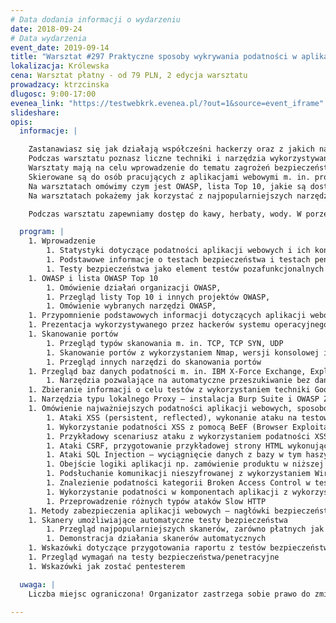 ```yaml
---
# Data dodania informacji o wydarzeniu
date: 2018-09-24
# Data wydarzenia
event_date: 2019-09-14
title: "Warsztat #297 Praktyczne sposoby wykrywania podatności w aplikacjach webowych"
lokalizacja: Królewska
cena: Warsztat płatny - od 79 PLN, 2 edycja warsztatu
prowadzacy: ktrzcinska
dlugosc: 9:00-17:00
evenea_link: "https://testwebkrk.evenea.pl/?out=1&source=event_iframe"
slideshare:
opis:
  informacje: |

    Zastanawiasz się jak działają współcześni hackerzy oraz z jakich narzędzi korzystają? 
    Podczas warsztatu poznasz liczne techniki i narzędzia wykorzystywane do przełamywania zabezpieczeń aplikacji webowych.
    Warsztaty mają na celu wprowadzenie do tematu zagrożeń bezpieczeństwa aplikacji webowych.
    Skierowane są do osób pracujących z aplikacjami webowymi m. in. programistów i testerów, którzy chcieliby poznać podstawowe podatności, sposoby ich wykrywania oraz metody ochrony.
    Na warsztatach omówimy czym jest OWASP, lista Top 10, jakie są dostępne bazy podatności oraz co możemy sprawdzić wykonując proste skanowanie portów. Główną część warsztatów będą stanowiły testy aplikacji webowej zawierającej najczęściej występujące podatności m. in. XSS, SQL Injection, CSRF, czy też błędy logiki aplikacji.
    Na warsztatach pokażemy jak korzystać z najpopularniejszych narzędzi do testów bezpieczeństwa w tym narzędzi typu lokalnego Proxy oraz narzędzi do skanowania portów, podsłuchiwania ruchu oraz przechwytywania sesji użytkowników.

    Podczas warsztatu zapewniamy dostęp do kawy, herbaty, wody. W porze obiadowej zapewniamy pizzę w wersji mięsnej lub wegetariańskiej.

  program: |
    1. Wprowadzenie
        1. Statystyki dotyczące podatności aplikacji webowych i ich konsekwencji
        1. Podstawowe informacje o testach bezpieczeństwa i testach penetracyjnych
        1. Testy bezpieczeństwa jako element testów pozafunkcjonalnych
    1. OWASP i lista OWASP Top 10
        1. Omówienie działań organizacji OWASP,
        1. Przegląd listy Top 10 i innych projektów OWASP,
        1. Omówienie wybranych narzędzi OWASP,
    1. Przypomnienie podstawowych informacji dotyczących aplikacji webowych
    1. Prezentacja wykorzystywanego przez hackerów systemu operacyjnego Kali Linux
    1. Skanowanie portów
        1. Przegląd typów skanowania m. in. TCP, TCP SYN, UDP
        1. Skanowanie portów z wykorzystaniem Nmap, wersji konsolowej i GUI (Zenmap), skanowany adres IP z wystawionym podatnym serwerem aplikacyjnym i bazą danych
        1. Przegląd innych narzędzi do skanowania portów
    1. Przegląd baz danych podatności m. in. IBM X-Force Exchange, Exploit-db, CVEDetails, NullByte
        1. Narzędzia pozwalające na automatyczne przeszukiwanie bez danych podatności m.in. OWASP Dependency Check
    1. Zbieranie informacji o celu testów z wykorzystaniem techniki Google Hacking, automatycznej analizy metadanych oraz z wykorzystaniem mało znanych przeglądarek
    1. Narzędzia typu lokalnego Proxy – instalacja Burp Suite i OWASP ZAP, konfiguracja i przechwytywanie żądań do testowej aplikacji BadStore
    1. Omówienie najważniejszych podatności aplikacji webowych, sposobów ich wykrywania oraz zalecanych metod ochrony, połączone z samodzielnym wykrywaniem podatności przez uczestników warsztatów (podatności będziemy szukać w testowej aplikacji BadStore)
        1. Ataki XSS (persistent, reflected), wykonanie ataku na testowej aplikacji
        1. Wykorzystanie podatności XSS z pomocą BeEF (Browser Exploitation Framework) np. wyświetlenie okna dialogowego, uruchomienie dźwięku, pobranie plików cookie, czy zawartości schowka
        1. Przykładowy scenariusz ataku z wykorzystaniem podatności XSS i stworzonego samodzielnie przez uczestników fałszywego okna logowania do innego systemu
        1. Ataki CSRF, przygotowanie przykładowej strony HTML wykonującej atak
        1. Ataki SQL Injection – wyciągnięcie danych z bazy w tym haszy haseł, odczytanie haszy z haseł, zalogowanie na konto administratora aplikacji, pobranie informacji przeznaczonych dla administratora
        1. Obejście logiki aplikacji np. zamówienie produktu w niższej cenie
        1. Podsłuchanie komunikacji nieszyfrowanej z wykorzystaniem Wireshark
        1. Znalezienie podatności kategorii Broken Access Control w testowej aplikacji
        1. Wykorzystanie podatności w komponentach aplikacji z wykorzystaniem narzędzia Metasploit
        1. Przeprowadzenie różnych typów ataków Slow HTTP
    1. Metody zabezpieczenia aplikacji webowych – nagłówki bezpieczeństwa i flagi plików cookie
    1. Skanery umożliwiające automatyczne testy bezpieczeństwa
        1. Przegląd najpopularniejszych skanerów, zarówno płatnych jak i open source, omówienie skanera Burp Suite Professional
        1. Demonstracja działania skanerów automatycznych
    1. Wskazówki dotyczące przygotowania raportu z testów bezpieczeństwa
    1. Przegląd wymagań na testy bezpieczeństwa/penetracyjne
    1. Wskazówki jak zostać pentesterem

  uwaga: |
    Liczba miejsc ograniczona! Organizator zastrzega sobie prawo do zmiany lokalizacji wydarzenia oraz jego odwołania w przypadku niezgłoszenia się minimalnej liczby uczestników.

---
```

